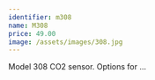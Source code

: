 ```yaml
---
identifier: m308 
name: M308
price: 49.00
image: /assets/images/308.jpg
---
```

Model 308 CO2 sensor. Options for ...
